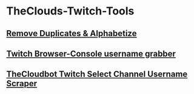 # TheClouds-Twitch-Tools
## [Remove Duplicates & Alphabetize](https://raw.githack.com/ImCloudmixer/TheClouds-Twitch-Tools/main/Remove%20duplicates%20%26%20Alphabetize.html)

## [Twitch Browser-Console username grabber](https://raw.githack.com/ImCloudmixer/TheClouds-Twitch-Tools/main/Twitch%20Element%20console%20script%20to%20grab%20usernames%20on%20the%20page.html)
## [TheCloudbot Twitch Select Channel Username Scraper](https://raw.githack.com/ImCloudmixer/TheClouds-Twitch-Tools/main/Twitch_IRC_username_Scraper_channel_select.html)

